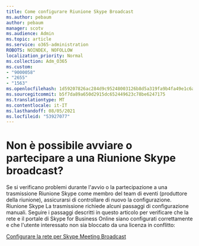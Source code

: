 ```yaml
---
title: Come configurare Riunione Skype Broadcast
ms.author: pebaum
author: pebaum
manager: scotv
ms.audience: Admin
ms.topic: article
ms.service: o365-administration
ROBOTS: NOINDEX, NOFOLLOW
localization_priority: Normal
ms.collection: Adm_O365
ms.custom:
- "9000058"
- "2655"
- "1563"
ms.openlocfilehash: 1d59207826ac284d9c95248003126b8d5a319fa9b4fa49e1c6a451558989b8cc
ms.sourcegitcommit: b5f7da89a650d2915dc652449623c78be6247175
ms.translationtype: MT
ms.contentlocale: it-IT
ms.lasthandoff: 08/05/2021
ms.locfileid: "53927077"
---
```

# <a name="cant-start-or-join-a-skype-meeting-broadcast"></a>Non è possibile avviare o partecipare a una Riunione Skype broadcast?

Se si verificano problemi durante l'avvio o la partecipazione a una trasmissione Riunione Skype come membro del team di eventi (produttore della riunione), assicurarsi di controllare di nuovo la configurazione. Riunione Skype La trasmissione richiede alcuni passaggi di configurazione manuali. Seguire i passaggi descritti in questo articolo per verificare che la rete e il portale di Skype for Business Online siano configurati correttamente e che l'utente interessato non sia bloccato da una licenza in conflitto:

[Configurare la rete per Skype Meeting Broadcast](https://docs.microsoft.com/SkypeForBusiness/set-up-your-network-for-skype-meeting-broadcast/set-up-your-network-for-skype-meeting-broadcast)